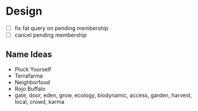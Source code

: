 # Design

- [ ] fix fat query on pending membership
- [ ] cancel pending membership

## Name Ideas
- Pluck Yourself
- Terrafarma
- Neighborfood
- Rojo Buffalo
- gate, door, eden, grow, ecology, biodynamic, access, garden, harvest, local, crowd, karma

